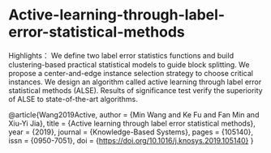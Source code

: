 # Active-learning-through-label-error-statistical-methods

Highlights：
We define two label error statistics functions and build clustering-based practical statistical models to guide block splitting.
We propose a center-and-edge instance selection strategy to choose critical instances.
We design an algorithm called active learning through label error statistical methods (ALSE).
Results of significance test verify the superiority of ALSE to state-of-the-art algorithms.

@article{Wang2019Active,
author = {Min Wang and Ke Fu and Fan Min and Xiu-Yi Jia},
title = {Active learning through label error statistical methods},
year = {2019},
journal = {Knowledge-Based Systems},
pages = {105140},
issn = {0950-7051},
doi = {https://doi.org/10.1016/j.knosys.2019.105140}
}

